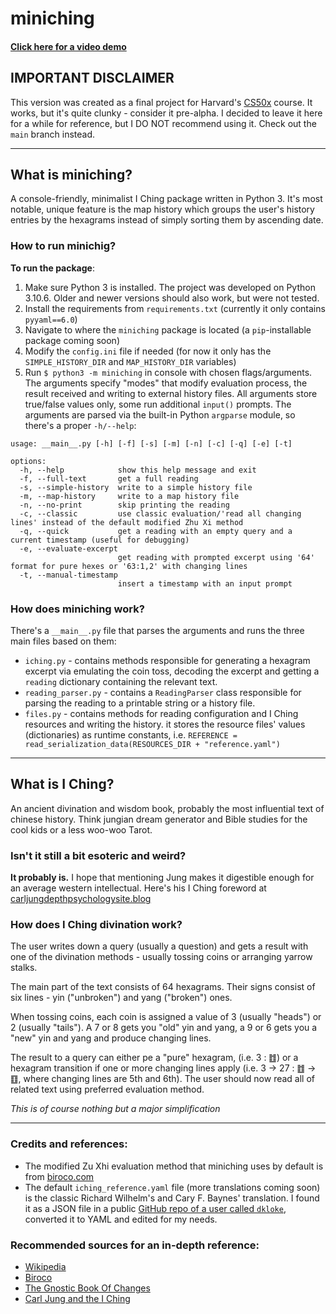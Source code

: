 # miniching
#### [Click here for a video demo](https://www.youtube.com/watch?v=K6esbD3UZlk)

## IMPORTANT DISCLAIMER
This version was created as a final project for Harvard's
[CS50x](https://www.edx.org/course/introduction-computer-science-harvardx-cs50x) course.
It works, but it's quite clunky - consider it pre-alpha.
I decided to leave it here for a while for reference, but I DO NOT recommend using it.
Check out the `main` branch instead.

---
## What is miniching?
A console-friendly, minimalist I Ching package written in Python 3. It's most notable, unique feature is the map history
which groups the user's history entries by the hexagrams instead of simply sorting them by ascending date. 

### How to run minichig?
__To run the package__:
1. Make sure Python 3 is installed. The project was developed on Python 3.10.6.
Older and newer versions should also work, but were not tested.
2. Install the requirements from `requirements.txt` (currently it only contains `pyyaml==6.0`)
3. Navigate to where the `miniching` package is located (a `pip`-installable package coming soon)
4. Modify the `config.ini` file if needed (for now it only has the `SIMPLE_HISTORY_DIR` and `MAP_HISTORY_DIR` variables)
5. Run `$ python3 -m miniching` in console with chosen flags/arguments.
The arguments specify "modes" that modify evaluation process, the result received and writing to external history files.
All arguments store true/false values only, some run additional `input()` prompts. 
The arguments are parsed via the built-in Python `argparse` module, so there's a proper `-h/--help`:
```
usage: __main__.py [-h] [-f] [-s] [-m] [-n] [-c] [-q] [-e] [-t]

options:
  -h, --help            show this help message and exit
  -f, --full-text       get a full reading
  -s, --simple-history  write to a simple history file
  -m, --map-history     write to a map history file
  -n, --no-print        skip printing the reading
  -c, --classic         use classic evaluation/'read all changing lines' instead of the default modified Zhu Xi method
  -q, --quick           get a reading with an empty query and a current timestamp (useful for debugging)
  -e, --evaluate-excerpt
                        get reading with prompted excerpt using '64' format for pure hexes or '63:1,2' with changing lines
  -t, --manual-timestamp
                        insert a timestamp with an input prompt
```

### How does miniching work?
There's a `__main__.py` file that parses the arguments and runs the three main files based on them:
* `iching.py` - contains methods responsible for generating a hexagram excerpt via emulating the coin toss, decoding the
excerpt and getting a `reading` dictionary containing the relevant text. 
* `reading_parser.py` - contains a `ReadingParser` class responsible for parsing the reading to a printable string or
a history file.
* `files.py` - contains methods for reading configuration and I Ching resources and writing the history. it stores the
resource files' values (dictionaries) as runtime constants, i.e.  `REFERENCE = read_serialization_data(RESOURCES_DIR + "reference.yaml")`

---
## What is I Ching?
An ancient divination and wisdom book, probably the most influential text of chinese history.
Think jungian dream generator and Bible studies for the cool kids or a less woo-woo Tarot.

### Isn't it still a bit esoteric and weird?
__It probably is.__ I hope that mentioning Jung makes it digestible enough for an average western intellectual. Here's his
I Ching foreword at [carljungdepthpsychologysite.blog](https://carljungdepthpsychologysite.blog/2020/02/03/foreword-to-the-i-ching-by-carl-gustav-jung/)


### How does I Ching divination work?
The user writes down a query (usually a question) and gets a result with one of the divination methods -
usually tossing coins or arranging yarrow stalks.

The main part of the text consists of 64 hexagrams.
Their signs consist of six lines - yin ("unbroken") and yang ("broken") ones.

When tossing coins, each coin is assigned a value of 3 (usually "heads") or 2 (usually "tails").
A 7 or 8 gets you "old" yin and yang, a 9 or 6 gets you a "new" yin and yang and produce changing lines.

The result to a query can either pe a "pure" hexagram, (i.e. 3 : ䷂) or a hexagram transition if one or more changing
lines apply (i.e. 3 -> 27 : ䷂ -> ䷚, where changing lines are 5th and 6th).  The user should now read all of related text using preferred evaluation method. 

_This is of course nothing but a major simplification_

---
### Credits and references:
* The modified Zu Xhi evaluation method that miniching uses by default is from [biroco.com](https://www.biroco.com/yijing/basics.htm)
* The default `iching_reference.yaml` file (more translations coming soon)
is the classic Richard Wilhelm's and Cary F. Baynes' translation. I found it as a JSON file in a public
[GitHub repo of a user called `dkloke`](https://github.com/dkloke/I-Ching-ref/blob/master/iChing.json), converted it to YAML and edited for my needs.

### Recommended sources for an in-depth reference:
* [Wikipedia](https://en.wikipedia.org/wiki/I_Ching)
* [Biroco](https://www.biroco.com/yijing/index.htm)
* [The Gnostic Book Of Changes](https://www.jamesdekorne.com/GBCh/GBCh.htm)
* [Carl Jung and the I Ching](https://carl-jung.net/iching.html)
